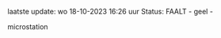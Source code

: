 laatste update: 
wo 18-10-2023 16:26   uur 
Status: FAALT - geel - 
<div class="service Y">microstation</div>